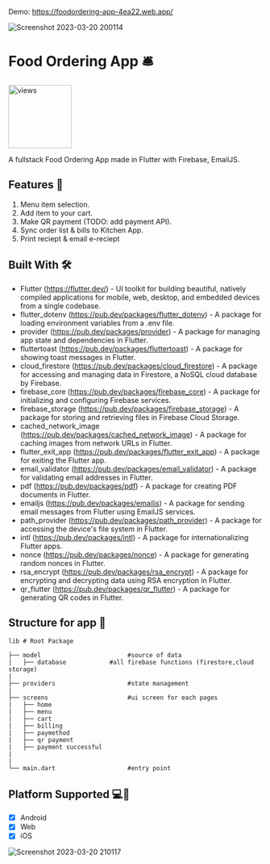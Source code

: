 Demo: https://foodordering-app-4ea22.web.app/

![Screenshot 2023-03-20 200114](https://user-images.githubusercontent.com/90374083/226333460-54ed17d8-e019-4e6c-ba7a-436dce5c042f.jpg)

# Food Ordering App 🛎️
<a href="https://github.com/Qayyum1999"><img alt="views" title="Github views" src="https://komarev.com/ghpvc/?username=Qayyum1999&style=flat-square" width="125"/></a>

A fullstack Food Ordering App made in Flutter with Firebase, EmailJS.


## Features 🚀
1. Menu item selection.
2. Add item to your cart.
3. Make QR payment (TODO: add payment API).
4. Sync order list & bills to Kitchen App.
5. Print reciept & email e-reciept

## Built With 🛠
- Flutter (https://flutter.dev/) - UI toolkit for building beautiful, natively compiled applications for mobile, web, desktop, and embedded devices from a single codebase.
- flutter_dotenv (https://pub.dev/packages/flutter_dotenv) - A package for loading environment variables from a .env file.
- provider (https://pub.dev/packages/provider) - A package for managing app state and dependencies in Flutter.
- fluttertoast (https://pub.dev/packages/fluttertoast) - A package for showing toast messages in Flutter.
- cloud_firestore (https://pub.dev/packages/cloud_firestore) - A package for accessing and managing data in Firestore, a NoSQL cloud database by Firebase.
- firebase_core (https://pub.dev/packages/firebase_core) - A package for initializing and configuring Firebase services.
- firebase_storage (https://pub.dev/packages/firebase_storage) - A package for storing and retrieving files in Firebase Cloud Storage.
- cached_network_image (https://pub.dev/packages/cached_network_image) - A package for caching images from network URLs in Flutter.
- flutter_exit_app (https://pub.dev/packages/flutter_exit_app) - A package for exiting the Flutter app.
- email_validator (https://pub.dev/packages/email_validator) - A package for validating email addresses in Flutter.
- pdf (https://pub.dev/packages/pdf) - A package for creating PDF documents in Flutter.
- emailjs (https://pub.dev/packages/emailjs) - A package for sending email messages from Flutter using EmailJS services.
- path_provider (https://pub.dev/packages/path_provider) - A package for accessing the device's file system in Flutter.
- intl (https://pub.dev/packages/intl) - A package for internationalizing Flutter apps.
- nonce (https://pub.dev/packages/nonce) - A package for generating random nonces in Flutter.
- rsa_encrypt (https://pub.dev/packages/rsa_encrypt) - A package for encrypting and decrypting data using RSA encryption in Flutter.
- qr_flutter (https://pub.dev/packages/qr_flutter) - A package for generating QR codes in Flutter.

## Structure for app 🗼

    lib # Root Package

    ├── model                        #source of data
    |   ├── database            #all firebase functions (firestore,cloud storage)
    |
    ├── providers                    #state management
    |   
    ├── screens                      #ui screen for each pages 
    |   ├── home
    |   ├── menu
    |   ├── cart
    |   ├── billing
    |   ├── paymethod
    |   ├── qr payment
    |   ├── payment successful
    |   
    |                            
    └── main.dart                    #entry point

## Platform Supported 💻📱

- [x] Android
- [x] Web
- [x] iOS

![Screenshot 2023-03-20 210117](https://user-images.githubusercontent.com/90374083/226346500-1a728bd8-4c1e-47b3-be9b-66dc161278d9.jpg)



